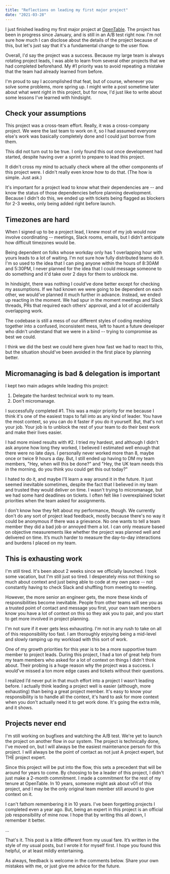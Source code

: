 ```yaml
---
title: "Reflections on leading my first major project"
date: "2021-03-28"
---
```


I just finished leading my first major project at [OpenTable](https://opentable.com). The project has been in progress since January, and is still in an A/B test right now. I'm not sure how much I can disclose about the details of the project because of this, but let's just say that it's a fundamental change to the user flow. 

Overall, I'd say the project was a success. Because my large team is always rotating project leads, I was able to learn from several other projects that we had completed beforehand. My #1 priority was to avoid repeating a mistake that the team had already learned from before.

I'm proud to say I accomplished that feat, but of course, whenever you solve some problems, more spring up. I might write a post sometime later about what went right in this project, but for now, I'd just like to write about some lessons I've learned with hindsight.

## Check your assumptions

This project was a cross-team effort. Really, it was a cross-company project. We were the last team to work on it, so I had assumed everyone else's work was basically completely done and I could just borrow from them. 

This did not turn out to be true. I only found this out once development had started, despite having over a sprint to prepare to lead this project.

It didn't cross my mind to actually check where all the other components of this project were. I didn't really even know how to do that. (The how is simple. Just ask.)

It's important for a project lead to know what their dependencies are -- and know the status of those dependencies before planning development. Because I didn't do this, we ended up with tickets being flagged as blockers for 2-3 weeks, only being added right before launch.

## Timezones are hard

When I signed up to be a project lead, I knew most of my job would now involve coordinating -- meetings, Slack rooms, emails, but I didn’t anticipate how difficult timezones would be.

Being dependent on folks whose workday only has 1 overlapping hour with yours leads to a lot of waiting. I'm not sure how fully distributed teams do it. I'm so used to the idea that I can ping anyone within the hours of 8:30AM and 5:30PM, I never planned for the idea that I could message someone to do something and it'd take over 2 days for them to unblock me.

In hindsight, there was nothing I could’ve done better except for checking my assumptions. If we had known we were going to be dependent on each other, we would've planned it much further in advance. Instead, we ended up reacting in the moment. We had spur in the moment meetings and Slack threads, PRs that required each others' approval, and a lot of accidentally overlapping work.

The codebase is still a mess of our different styles of coding meshing together into a confused, inconsistent mess, left to haunt a future developer who didn't understand that we were in a bind -- trying to compromise as best we could.

I think we did the best we could here given how fast we had to react to this, but the situation should've been avoided in the first place by planning better.

## Micromanaging is bad & delegation is important

I kept two main adages while leading this project:

1. Delegate the hardest technical work to my team.
2. Don't micromanage.

I successfully completed #1. This was a major priority for me because I think it's one of the easiest traps to fall into as any kind of leader. You have the most context, so you can do it faster if you do it yourself. But, that's not your job. Your job is to unblock the rest of your team to do their best work and make their lives easier.

I had more mixed results with #2. I tried my hardest, and although I didn't ask anyone how long they worked, I believed I estimated well enough that there were no late days. I personally never worked more than 8, maybe once or twice 9 hours a day. But, I still ended up having to DM my team members, "Hey, when will this be done?" and "Hey, the UK team needs this in the morning, do you think you could get this out today?"

I hated to do it, and maybe I'll learn a way around it in the future. It just seemed inevitable sometimes, despite the fact that I believed in my team and trusted they would deliver on time. I wasn't trying to micromanage, but we had some hard deadlines on tickets. I often felt like I overexplained ticket priorities when the team asked for assignments.

I don't know how they felt about my performance, though. We currently don't do any sort of project lead feedback, mostly because there's no way it could be anonymous if there was a grievance. No one wants to tell a team member they did a bad job or annoyed them a lot. I can only measure based on objective measurements like whether the project was planned well and delivered on time. It’s much harder to measure the day-to-day interactions and burdens I placed on my team.

## This is exhausting work

I'm still tired. It's been about 2 weeks since we officially launched. I took some vacation, but I'm still just so tired. I desperately miss not thinking so much about context and just being able to code at my own pace -- not constantly having to check Slack and shuffling from meeting to meeting.

However, the more senior an engineer gets, the more these kinds of responsibilities become inevitable. People from other teams will see you as a trusted point of contact and message you first, your own team members know you have a lot of context on this so they ask you to pair, and you start to get more involved in project planning.

I'm not sure if it ever gets less exhausting. I'm not in any rush to take on all of this responsibility too fast. I am thoroughly enjoying being a mid-level and slowly ramping up my workload with this sort of work.

One of my growth priorities for this year is to be a more supportive team member to project leads. During this project, I had a ton of great help from my team members who asked for a lot of context on things I didn't think about. Their probing is a huge reason why the project was a success. I would’ve missed a ton more edge cases and tickets without their questions.

I realized I’d never put in that much effort into a project I wasn’t leading before. I actually think leading a project well is easier (although, more exhausting) than being a great project member. It's easy to know your responsibility is to handle all the context, it's hard to ask for more context when you don't actually need it to get work done. It's going the extra mile, and it shows.

## Projects never end

I'm still working on bugfixes and watching the A/B test. We're yet to launch the project on another flow in our system. The project is technically done, I've moved on, but I will always be the easiest maintenance person for this project. I will always be the point of contact as not just A project expert, but THE project expert.

Since this project will be put into the flow, this sets a precedent that will be around for years to come. By choosing to be a leader of this project, I didn't just make a 2-month commitment. I made a commitment for the rest of my tenure at OpenTable. In 10 years, someone might ask about v01 of this project, and I may be the only original team member still around to give context on it.

I can't fathom remembering it in 10 years. I've been forgetting projects I completed even a year ago. But, being an expert in this project is an official job responsibility of mine now. I hope that by writing this all down, I remember it better.

...

That's it. This post is a little different from my usual fare. It’s written in the style of my usual posts, but I wrote it for myself first. I hope you found this helpful, or at least mildly entertaining.

As always, feedback is welcome in the comments below. Share your own mistakes with me, or just give me advice for the future.
